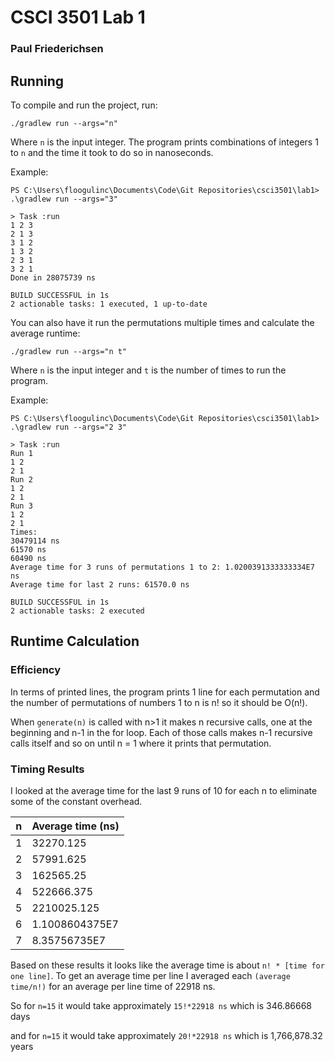 # CSCI 3501 Lab 1
### Paul Friederichsen

## Running

To compile and run the project, run:
```
./gradlew run --args="n"
```

Where `n` is the input integer. The program prints combinations of integers 1 to `n` and the time it took to do so in nanoseconds.

Example:

```
PS C:\Users\floogulinc\Documents\Code\Git Repositories\csci3501\lab1> .\gradlew run --args="3"

> Task :run
1 2 3
2 1 3
3 1 2
1 3 2
2 3 1
3 2 1
Done in 28075739 ns

BUILD SUCCESSFUL in 1s
2 actionable tasks: 1 executed, 1 up-to-date
```

You can also have it run the permutations multiple times and calculate the average runtime:
```
./gradlew run --args="n t"
```
Where `n` is the input integer and `t` is the number of times to run the program.

Example:
```
PS C:\Users\floogulinc\Documents\Code\Git Repositories\csci3501\lab1> .\gradlew run --args="2 3"

> Task :run
Run 1
1 2
2 1
Run 2
1 2
2 1
Run 3
1 2
2 1
Times:
30479114 ns
61570 ns
60490 ns
Average time for 3 runs of permutations 1 to 2: 1.0200391333333334E7 ns
Average time for last 2 runs: 61570.0 ns

BUILD SUCCESSFUL in 1s
2 actionable tasks: 2 executed
```

## Runtime Calculation

### Efficiency

In terms of printed lines, the program prints 1 line for each permutation and the number of permutations of numbers 1 to n is n! so it should be O(n!).

When `generate(n)` is called with n>1 it makes n recursive calls, one at the beginning and n-1 in the for loop. Each of those calls makes n-1 recursive calls itself and so on until n = 1 where it prints that permutation.

### Timing Results
I looked at the average time for the last 9 runs of 10 for each n to eliminate some of the constant overhead.

| n | Average time (ns) |
|---|---|
| 1 | 32270.125 |
| 2 | 57991.625 |
| 3 | 162565.25 |
| 4 | 522666.375 |
| 5 | 2210025.125 |
| 6 | 1.1008604375E7 |
| 7 | 8.35756735E7 |

Based on these results it looks like the average time is about `n! * [time for one line]`.
To get an average time per line I averaged each `(average time/n!)` for an average per line time of 22918 ns.

So for `n=15` it would take approximately `15!*22918 ns` which is 346.86668 days
 
and for `n=15` it would take approximately `20!*22918 ns` which is 1,766,878.32 years